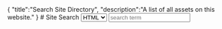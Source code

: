 <steelsky>
{
  "title":"Search Site Directory",
  "description":"A list of all assets on this website."
}
</steelsky>
# Site Search

<select id="filter" onchange="ssList.updateFilter()">
  <option value=".html">HTML</option> 
  <option value="all">All</option>
  <option value=".gif">GIF</option>
  <option value=".png">PNG</option>
  <option value=".jpg">JPG</option>
  <option value=".txt">TXT</option>
</select>
<input type="text" id="search" onchange="ssList.updateFilter()" placeholder="search term">

<div id="listing-area"></div>


<script>
// const queryString = window.location.search;
// const urlParams = new URLSearchParams(queryString);
// const searchParam = urlParams.get('search') || urlParams.get('s');
// if(searchParam){
//   document.getElementById('search').value = searchParam;
// }

// let listing;

// const xhttp = new XMLHttpRequest();
// xhttp.onreadystatechange = function() {
//     if (this.readyState == 4 && this.status == 200) {
//       listing = JSON.parse(xhttp.responseText);
//       updateFilter();
//     }
// };
// xhttp.open("GET", "/listing.json", true);
// xhttp.send();

// function updateFilter(){
//   const filterType = document.getElementById('filter').value || 'all';
//   const searchString = document.getElementById('search').value || '';
//   history.pushState({}, null, '?s='+encodeURIComponent(searchString)); 

//   const filtered = processListing(filterType, searchString);
//   if(filterType === '.html'){
//     renderListingPretty(filtered);
//   }else{
//     renderListing(filtered);
//   }
  
// }

// function renderListingPretty(listing){
//   let html = '';
//   if(listing.length === 0){
//     html = "<strong>No results for this filter.</string>";
//     document.getElementById('listing-area').innerHTML = html;
//     return;
//   }
//   html += 'Showing <strong>'+listing.length+'</strong> results:';
//   for(let item of listing){
//     const location = item.location;
//     const ext = item.path.ext;
//     html += '<div class="ss-listing-item-wrap">';
//     const name = Object.keys(item.meta).length > 0 ? item.meta.title : item.path.name;
//     html += '<div class="ss-listing-item-title"><a href="'+location+'">'+name+'</a></div>';
//     html += `<a href="${location}" class="ss-listing-item">${location}</a></br>`;
//     if(Object.keys(item.meta).length > 0){
//       html += item.meta.description || '';
//       html += "</br>";
//       html += item.meta.tags || '';
//     }
//     html += '</div>';
//   }
//   html += "<strong>End of listing.</string>";
//   document.getElementById('listing-area').innerHTML = html;
// }

// function renderListing(listing){
//   let html = "";
//   if(listing.length === 0){
//     html = "<strong>No results for this filter.</string>";
//     document.getElementById('listing-area').innerHTML = html;
//     return;
//   }
//   html += 'Showing <strong>'+listing.length+'</strong> results:';
//   for(let item of listing){
//     const location = item.location;
//     html += `<a href="${location}" class="ss-listing-item">${location}</a></br>`;
//   }
//   html += "<strong>End of listing.</string>";
//   document.getElementById('listing-area').innerHTML = html;
// }

// function processListing(filterType='all', searchString=''){
//   let filtered = [];
//   if (!listing){
//     alert("waiting for listing to load!");
//     return;
//   }
//   let hasResults = false;
//   for(let item of listing){
//     const ext = item.path.ext;
//     const location = item.location;
//     console.log(`${filterType} -> ${ext}`);
//     let passed = true;
//     // File filters
//     if(ext !== filterType){
//       passed = false;
//     }
//     if(filterType == 'all'){
//       passed = true;
//     }
//     // Text filter
//     if(!JSON.stringify(item).includes(searchString)){
//       passed = false;
//     }
//     if(passed){
//       filtered.push(item);
//       hasResults = true;
//     }
//   }
//   return filtered;
// }

</script>

<style>
.ss-listing-item-wrap{
  padding:0.75rem;
  margin:0.25rem;
}
.ss-listing-item-title{
  font-size:2rem;
}
.ss-listing-item-title a{
  text-decoration:none;
}
</style>

<script src="/ssList.js"></script>